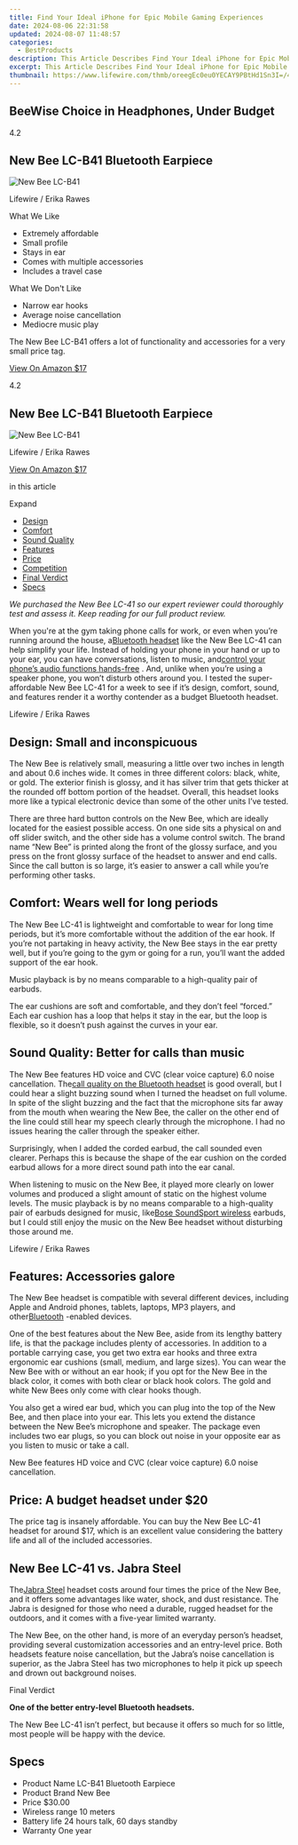 ```yaml
---
title: Find Your Ideal iPhone for Epic Mobile Gaming Experiences
date: 2024-08-06 22:31:58
updated: 2024-08-07 11:48:57
categories:
  - BestProducts
description: This Article Describes Find Your Ideal iPhone for Epic Mobile Gaming Experiences
excerpt: This Article Describes Find Your Ideal iPhone for Epic Mobile Gaming Experiences
thumbnail: https://www.lifewire.com/thmb/oreegEc0eu0YECAY9PBtHd1Sn3I=/400x300/filters:no_upscale():max_bytes(150000):strip_icc():format(webp)/GettyImages-1400784591-979919e71d3e4ac49860bb4a3aa82c4b.jpg
---
```


## BeeWise Choice in Headphones, Under Budget

4.2

## New Bee LC-B41 Bluetooth Earpiece

![New Bee LC-B41](https://www.lifewire.com/thmb/xwUsYAgIVW9583_9I35ND4f0SsQ=/1000x1000/filters:no_upscale():max_bytes(150000):strip_icc():format(webp)/NewBee_BluetoothHeadsets_LCB41_HeroSquare-2ff9227981ee4cce88d0dccaf0bae6c7.jpg)

Lifewire / Erika Rawes

 What We Like

* Extremely affordable
* Small profile
* Stays in ear
* Comes with multiple accessories
* Includes a travel case

 What We Don't Like

* Narrow ear hooks
* Average noise cancellation
* Mediocre music play

 The New Bee LC-B41 offers a lot of functionality and accessories for a very small price tag.

[View On Amazon $17](https://www.amazon.com/New-bee-Bluetooth-Cancelling-Headsetcase/dp/B07FMSJZ3R?tag=lifewire-onsite-prod-20&ascsubtag=4843468%7Cn3ae3bff3a09043069952a815c812264909%7CB07FMSJZ3R)

4.2

## New Bee LC-B41 Bluetooth Earpiece

![New Bee LC-B41](https://www.lifewire.com/thmb/vZtZ6RDws7OskTiDF9S3BkKxc_4=/450x450/filters:no_upscale():max_bytes(150000):strip_icc():format(webp)/NewBee_BluetoothHeadsets_LCB41_HeroSquare-2ff9227981ee4cce88d0dccaf0bae6c7.jpg)

Lifewire / Erika Rawes

[View On Amazon $17](https://www.amazon.com/New-bee-Bluetooth-Cancelling-Headsetcase/dp/B07FMSJZ3R?tag=lifewire-onsite-prod-20&ascsubtag=4843468%7Cn3ae3bff3a09043069952a815c812264909%7CB07FMSJZ3R)

 in this article

 Expand

* [Design](https://twopages.pxf.io/21em1d)
* [Comfort](https://cowinaudio.pxf.io/pyx40e)
* [Sound Quality](https://proteahair.pxf.io/znernm)
* [Features](https://dymocks-australia.pxf.io/lxv4xa)
* [Price](https://collovinc.sjv.io/jrkzwp)
* [Competition](https://arkmc.pxf.io/znergr)
* [Final Verdict](https://bluettide.pxf.io/ekmjb2)
* [Specs](https://turtlebeacheu.sjv.io/1r0r59)

 _We purchased the New Bee LC-41 so our expert reviewer could thoroughly test and assess it. Keep reading for our full product review._

 When you're at the gym taking phone calls for work, or even when you’re running around the house, a[Bluetooth headset](https://www.lifewire.com/best-bluetooth-headsets-4060313) like the New Bee LC-41 can help simplify your life. Instead of holding your phone in your hand or up to your ear, you can have conversations, listen to music, and[control your phone’s audio functions hands-free](https://www.lifewire.com/pair-bluetooth-cell-phone-with-car-534615) . And, unlike when you’re using a speaker phone, you won’t disturb others around you. I tested the super-affordable New Bee LC-41 for a week to see if it’s design, comfort, sound, and features render it a worthy contender as a budget Bluetooth headset.

 Lifewire / Erika Rawes

## **Design: Small and inconspicuous**

 The New Bee is relatively small, measuring a little over two inches in length and about 0.6 inches wide. It comes in three different colors: black, white, or gold. The exterior finish is glossy, and it has silver trim that gets thicker at the rounded off bottom portion of the headset. Overall, this headset looks more like a typical electronic device than some of the other units I’ve tested.

 There are three hard button controls on the New Bee, which are ideally located for the easiest possible access. On one side sits a physical on and off slider switch, and the other side has a volume control switch. The brand name “New Bee” is printed along the front of the glossy surface, and you press on the front glossy surface of the headset to answer and end calls. Since the call button is so large, it’s easier to answer a call while you’re performing other tasks.

## **Comfort: Wears well for long periods**

 The New Bee LC-41 is lightweight and comfortable to wear for long time periods, but it’s more comfortable without the addition of the ear hook. If you’re not partaking in heavy activity, the New Bee stays in the ear pretty well, but if you’re going to the gym or going for a run, you’ll want the added support of the ear hook.

 Music playback is by no means comparable to a high-quality pair of earbuds.

 The ear cushions are soft and comfortable, and they don’t feel “forced.” Each ear cushion has a loop that helps it stay in the ear, but the loop is flexible, so it doesn’t push against the curves in your ear.

## **Sound Quality: Better for calls than music**

 The New Bee features HD voice and CVC (clear voice capture) 6.0 noise cancellation. The[call quality on the Bluetooth headset](https://www.lifewire.com/what-to-know-about-bluetooth-3134591) is good overall, but I could hear a slight buzzing sound when I turned the headset on full volume. In spite of the slight buzzing and the fact that the microphone sits far away from the mouth when wearing the New Bee, the caller on the other end of the line could still hear my speech clearly through the microphone. I had no issues hearing the caller through the speaker either.

 Surprisingly, when I added the corded earbud, the call sounded even clearer. Perhaps this is because the shape of the ear cushion on the corded earbud allows for a more direct sound path into the ear canal.

 When listening to music on the New Bee, it played more clearly on lower volumes and produced a slight amount of static on the highest volume levels. The music playback is by no means comparable to a high-quality pair of earbuds designed for music, like[Bose SoundSport wireless](https://www.lifewire.com/bose-soundsport-wireless-headphones-review-4589230) earbuds, but I could still enjoy the music on the New Bee headset without disturbing those around me.

 Lifewire / Erika Rawes

## **Features: Accessories galore**

 The New Bee headset is compatible with several different devices, including Apple and Android phones, tablets, laptops, MP3 players, and other[Bluetooth](https://www.lifewire.com/what-is-bluetooth-2377412) \-enabled devices.

 One of the best features about the New Bee, aside from its lengthy battery life, is that the package includes plenty of accessories. In addition to a portable carrying case, you get two extra ear hooks and three extra ergonomic ear cushions (small, medium, and large sizes). You can wear the New Bee with or without an ear hook; if you opt for the New Bee in the black color, it comes with both clear or black hook colors. The gold and white New Bees only come with clear hooks though.

 You also get a wired ear bud, which you can plug into the top of the New Bee, and then place into your ear. This lets you extend the distance between the New Bee’s microphone and speaker. The package even includes two ear plugs, so you can block out noise in your opposite ear as you listen to music or take a call.

 New Bee features HD voice and CVC (clear voice capture) 6.0 noise cancellation.

## **Price: A budget headset under $20**

 The price tag is insanely affordable. You can buy the New Bee LC-41 headset for around $17, which is an excellent value considering the battery life and all of the included accessories.

## **New Bee LC-41 vs. Jabra Steel**

 The[Jabra Steel](https://www.lifewire.com/jabra-steel-review-4843475) headset costs around four times the price of the New Bee, and it offers some advantages like water, shock, and dust resistance. The Jabra is designed for those who need a durable, rugged headset for the outdoors, and it comes with a five-year limited warranty.

 The New Bee, on the other hand, is more of an everyday person’s headset, providing several customization accessories and an entry-level price. Both headsets feature noise cancellation, but the Jabra’s noise cancellation is superior, as the Jabra Steel has two microphones to help it pick up speech and drown out background noises.

 Final Verdict

**One of the better entry-level Bluetooth headsets.**

 The New Bee LC-41 isn’t perfect, but because it offers so much for so little, most people will be happy with the device.

## Specs

* Product Name  LC-B41 Bluetooth Earpiece
* Product Brand  New Bee
* Price  $30.00
* Wireless range  10 meters
* Battery life  24 hours talk, 60 days standby
* Warranty  One year

<ins class="adsbygoogle"
     style="display:block"
     data-ad-format="autorelaxed"
     data-ad-client="ca-pub-7571918770474297"
     data-ad-slot="1223367746"></ins>



<ins class="adsbygoogle"
     style="display:block"
     data-ad-client="ca-pub-7571918770474297"
     data-ad-slot="8358498916"
     data-ad-format="auto"
     data-full-width-responsive="true"></ins>
